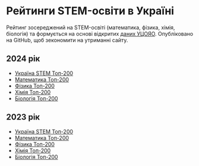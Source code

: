 <h1>Рейтинги STEM-освіти в Україні</h1>

<p>
Рейтинг зосереджений на STEM-освіті (математика, фізика, хімія, біологія) та формується на основі відкритих <a href="https://zno.testportal.com.ua/opendata">даних УЦОЯО</a>. Опубліковано на GitHub, щоб зекономити на утриманні сайту.
</p>

<h2>2024 рік</h2>
<p>
    <ul>
        <li><a href="https://github.com/bsurai/school-ratings-in-ukraine/blob/main/2024/ukraine-stem.md">Україна STEM Топ-200<a></li>
        <li><a href="https://github.com/bsurai/school-ratings-in-ukraine/blob/main/2024/math.md">Математика Топ-200</a></li>
        <li><a href="https://github.com/bsurai/school-ratings-in-ukraine/blob/main/2024/physics.md">Фізика Топ-200</a></li>
        <li><a href="https://github.com/bsurai/school-ratings-in-ukraine/blob/main/2024/chemistry.md">Хімія Топ-200</a></li>
        <li><a href="https://github.com/bsurai/school-ratings-in-ukraine/blob/main/2024/biology.md">Біологія Топ-200</a></li>
    </ul>
</p>

<h2>2023 рік</h2>
<p>
    <ul>
        <li><a href="https://github.com/bsurai/school-ratings-in-ukraine/blob/main/2023/ukraine-stem.md">Україна STEM Топ-200<a></li>
        <li><a href="https://github.com/bsurai/school-ratings-in-ukraine/blob/main/2023/math.md">Математика Топ-200</a></li>
        <li><a href="https://github.com/bsurai/school-ratings-in-ukraine/blob/main/2023/physics.md">Фізика Топ-200</a></li>
        <li><a href="https://github.com/bsurai/school-ratings-in-ukraine/blob/main/2023/chemistry.md">Хімія Топ-200</a></li>
        <li><a href="https://github.com/bsurai/school-ratings-in-ukraine/blob/main/2023/biology.md">Біологія Топ-200</a></li>
    </ul>
</p>